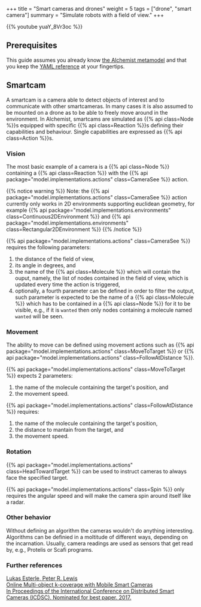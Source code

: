+++
title = "Smart cameras and drones"
weight = 5
tags = ["drone", "smart camera"]
summary = "Simulate robots with a field of view."
+++

{{% youtube yuaY_8Vr3oc %}}

## Prerequisites
This guide assumes you already know
[the Alchemist metamodel](/explanation/metamodel)
and that you keep the [YAML reference](/reference/yaml) at your fingertips.

## Smartcam
A smartcam is a camera able to detect objects of interest and to communicate with other smartcameras.
In many cases it is also assumed to be mounted on a drone as to be able to freely move around in the environment.
In Alchemist, smartcams are simulated as
{{% api class=Node %}}s
equipped with specific
{{% api class=Reaction %}}s
defining their capabilities and behaviour.
Single capabilities are expressed as
{{% api class=Action %}}s.

### Vision
The most basic example of a camera is a
{{% api class=Node %}}
containing a
{{% api class=Reaction %}}
with the
{{% api package="model.implementations.actions" class=CameraSee %}}
action.

{{% notice warning %}}
Note: the
{{% api package="model.implementations.actions" class=CameraSee %}}
action currently
only works in 2D environments supporting euclidean geometry,
for example
{{% api package="model.implementations.environments" class=Continuous2DEnvironment %}}
and
{{% api package="model.implementations.environments" class=Rectangular2DEnvironment %}}
{{% /notice %}}

{{% api package="model.implementations.actions" class=CameraSee %}}
requires the following parameters:
1. the distance of the field of view,
2. its angle in degrees, and
3. the name of the {{% api class=Molecule %}} which will contain the ouput,
   namely, the list of nodes contained in the field of view,
   which is updated every time the action is triggered,
4. optionally, a fourth parameter can be defined in order to filter the output,
   such parameter is expected to be the name of a {{% api class=Molecule %}}
   which has to be contained in a {{% api class=Node %}} for it to be visible,
   e.g., if it is `wanted` then only nodes containing a molecule named `wanted` will be seen.

### Movement
The ability to move can be defined using movement actions such as
{{% api package="model.implementations.actions" class=MoveToTarget %}}
or
{{% api package="model.implementations.actions" class=FollowAtDistance %}}.

{{% api package="model.implementations.actions" class=MoveToTarget %}}
expects 2 parameters:
1. the name of the molecule containing the target's position, and
2. the movement speed.

{{% api package="model.implementations.actions" class=FollowAtDistance %}} requires:
1. the name of the molecule containing the target's position,
2. the distance to mantain from the target, and
3. the movement speed.

### Rotation
{{% api package="model.implementations.actions" class=HeadTowardTarget %}}
can be used to instruct cameras to always face the specified target.

{{% api package="model.implementations.actions" class=Spin %}}
only requires the angular speed and will make the camera spin around itself like a radar.

### Other behavior
Without defining an algorithm the cameras wouldn't do anything interesting.
Algorithms can be definied in a moltitude of different ways, depending on the incarnation.
Usually, camera readings are used as sensors that get read by,
e.g., Protelis or Scafi programs.

### Further references
[Lukas Esterle, Peter R. Lewis\
Online Multi-object k-coverage with Mobile Smart Cameras\
In Proceedings of the International Conference on Distributed Smart Cameras (ICDSC). Nominated for best paper. 2017.](https://doi.org/10.1145/3131885.3131909)